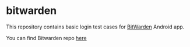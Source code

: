 # bitwarden

This repository contains basic login test cases for [BitWarden](https://bitwarden.com/) Android app.

You can find Bitwarden repo [here](https://github.com/bitwarden/)